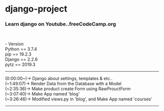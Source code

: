 # django-project
<h3>Learn django on Youtube..freeCodeCamp.org</h3><br>
<p>
- Version
  <br>Python == 3.7.4
  <br>pip == 19.2.3
  <br>Django == 2.2.6
  <br>pytz == 2019.3
</p>
<hr>
<p>
  (0:00:00~)-> Django about settings, templates & etc..<br>
  (~1:49:07)-> Render Data from the Database with a Model<br>
  (~2:35:36)-> Make product create Form using RawProuctForm<br>
  (~3:07:40)-> Make App named 'blog'<br>
  (~3:26:46)-> Modified views.py in 'blog', and Make App named 'courses'
</p>
<hr>
